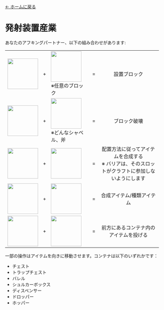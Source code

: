 [← ホームに戻る](../)
# 発射装置産業
あなたのアフキングパートナー、以下の組み合わせがあります:

<table>
    <tr><td><img src="https://i.imgur.com/FfkOSig.png" width="100"/></td><td align="center">+</td><td><img src="https://i.imgur.com/K5udjhP.png" width="100"/><br/>※任意のブロック</td><td align="center">=</td><td align="center">設置ブロック</td></tr>
    <tr><td><img src="https://i.imgur.com/FfkOSig.png" width="100"/></td><td align="center">+</td><td><img src="https://i.imgur.com/fCJInuU.png" width="100"/><br/>※どんなシャベル、斧</td><td align="center">=</td><td align="center">ブロック破壊</td></tr>
    <tr><td><img src="https://i.imgur.com/FfkOSig.png" width="100"/></td><td align="center">+</td><td><img src="https://i.imgur.com/aXV5l5r.png" width="100"/></td><td align="center">=</td><td align="center">配置方法に従ってアイテムを合成する<br/>※ バリアは、そのスロットがクラフトに参加しないようにします</td></tr>
    <tr><td><img src="https://i.imgur.com/FfkOSig.png" width="100"/></td><td align="center">+</td><td><img src="https://i.imgur.com/ojHcQsH.png" width="100"/></td><td align="center">=</td><td align="center">合成アイテム/種類アイテム</td></tr>
    <tr><td><img src="https://i.imgur.com/FfkOSig.png" width="100"/></td><td align="center">+</td><td><img src="https://i.imgur.com/FGiKUDQ.png" width="100"/></td><td align="center">=</td><td align="center">前方にあるコンテナ内のアイテムを投げる</td></tr>
</table>

一部の操作はアイテムを向きに移動させます。コンテナは以下のいずれかです：
- チェスト
- トラップチェスト
- バレル
- シュルカーボックス
- ディスペンサー
- ドロッパー
- ホッパー
